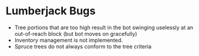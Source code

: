 # Lumberjack Bugs
* Tree portions that are too high result in the bot swinging uselessly at an out-of-reach block (but bot moves on gracefully)
* Inventory management is not implemented.
* Spruce trees do not always conform to the tree criteria